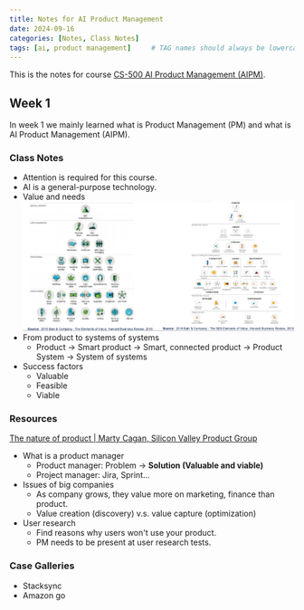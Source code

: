 ```yaml
---
title: Notes for AI Product Management
date: 2024-09-16
categories: [Notes, Class Notes]
tags: [ai, product management]     # TAG names should always be lowercase
---
```


This is the notes for course [CS-500 AI Product Management (AIPM)](https://edu.epfl.ch/studyplan/en/master/computer-science/coursebook/ai-product-management-CS-500).

## Week 1
In week 1 we mainly learned what is Product Management (PM) and what is AI Product Management (AIPM).

### Class Notes
- Attention is required for this course.
- AI is a general-purpose technology.
- Value and needs
![Elements of value](/assets/img/blogs/20240916_elements_of_value.png)
- From product to systems of systems
    - Product -> Smart product -> Smart, connected product -> Product System -> System of systems
- Success factors
    - Valuable
    - Feasible
    - Viable

### Resources
[The nature of product | Marty Cagan, Silicon Valley Product Group](https://www.youtube.com/watch?v=h-KVGHoQ_98&ab_channel=Lenny%27sPodcast)
- What is a product manager
    - Product manager: Problem -> **Solution (Valuable and viable)**
    - Project manager: Jira, Sprint...
- Issues of big companies
    - As company grows, they value more on marketing, finance than product.
    - Value creation (discovery) v.s. value capture (optimization)
- User research
    - Find reasons why users won't use your product.
    - PM needs to be present at user research tests.

### Case Galleries
- Stacksync
- Amazon go